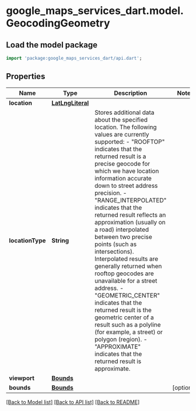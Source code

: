 # google_maps_services_dart.model.GeocodingGeometry

## Load the model package
```dart
import 'package:google_maps_services_dart/api.dart';
```

## Properties
Name | Type | Description | Notes
------------ | ------------- | ------------- | -------------
**location** | [**LatLngLiteral**](LatLngLiteral.md) |  | 
**locationType** | **String** | Stores additional data about the specified location. The following values are currently supported:  - \"ROOFTOP\" indicates that the returned result is a precise geocode for which we have location information accurate down to street address precision. - \"RANGE_INTERPOLATED\" indicates that the returned result reflects an approximation (usually on a road) interpolated between two precise points (such as intersections). Interpolated results are generally returned when rooftop geocodes are unavailable for a street address. - \"GEOMETRIC_CENTER\" indicates that the returned result is the geometric center of a result such as a polyline (for example, a street) or polygon (region). - \"APPROXIMATE\" indicates that the returned result is approximate.  | 
**viewport** | [**Bounds**](Bounds.md) |  | 
**bounds** | [**Bounds**](Bounds.md) |  | [optional] 

[[Back to Model list]](../README.md#documentation-for-models) [[Back to API list]](../README.md#documentation-for-api-endpoints) [[Back to README]](../README.md)


